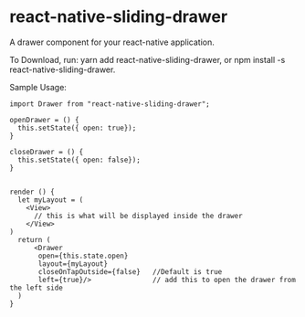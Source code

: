# react-native-sliding-drawer

A drawer component for your react-native application.

To Download, run: yarn add react-native-sliding-drawer, or npm install -s react-native-sliding-drawer.

Sample Usage:

    import Drawer from "react-native-sliding-drawer";

    openDrawer = () {
      this.setState({ open: true});
    }

    closeDrawer = () {
      this.setState({ open: false});
    }


    render () {
      let myLayout = (
        <View>
          // this is what will be displayed inside the drawer
        </View>
    )
      return (
          <Drawer
           open={this.state.open}
           layout={myLayout}
           closeOnTapOutside={false}   //Default is true
           left={true}/>               // add this to open the drawer from the left side
      )
    }
